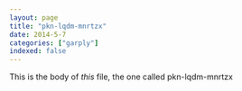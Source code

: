 ```yaml
---
layout: page
title: "pkn-lqdm-mnrtzx"
date: 2014-5-7
categories: ["garply"]
indexed: false
---
```

This is the body of _this_ file, the one called pkn-lqdm-mnrtzx
